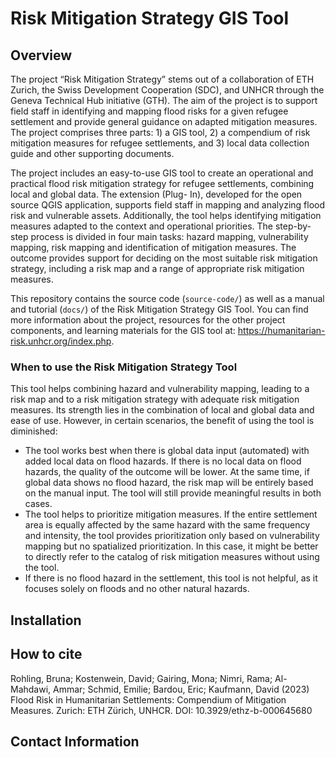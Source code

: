 # Risk Mitigation Strategy GIS Tool
## Overview
The project “Risk Mitigation Strategy” stems out of a collaboration of ETH Zurich, the Swiss
Development Cooperation (SDC), and UNHCR through the Geneva Technical Hub initiative
(GTH). The aim of the project is to support field staff in identifying and mapping flood risks for a
given refugee settlement and provide general guidance on adapted mitigation measures. The
project comprises three parts: 1) a GIS tool, 2) a compendium of risk mitigation measures for
refugee settlements, and 3) local data collection guide and other supporting documents.

The project includes an easy-to-use GIS tool to create an operational and practical flood risk
mitigation strategy for refugee settlements, combining local and global data. The extension (Plug-
In), developed for the open source QGIS application, supports field staff in mapping and analyzing
flood risk and vulnerable assets. Additionally, the tool helps identifying mitigation measures
adapted to the context and operational priorities. The step-by-step process is divided in four main
tasks: hazard mapping, vulnerability mapping, risk mapping and identification of mitigation
measures. The outcome provides support for deciding on the most suitable risk
mitigation strategy, including a risk map and a range of appropriate risk mitigation measures.

This repository contains the source code (`source-code/`) as well as a manual and tutorial (`docs/`) of the Risk Mitigation Strategy GIS Tool. You can find more information about the project, resources for the other project components, and learning materials for the GIS tool at: https://humanitarian-risk.unhcr.org/index.php.

### When to use the Risk Mitigation Strategy Tool
This tool helps combining hazard and vulnerability mapping, leading to a risk map and to a risk
mitigation strategy with adequate risk mitigation measures. Its strength lies in the combination of
local and global data and ease of use. However, in certain scenarios, the benefit of using the tool
is diminished:
- The tool works best when there is global data input (automated) with added local data on
flood hazards. If there is no local data on flood hazards, the quality of the outcome will be
lower. At the same time, if global data shows no flood hazard, the risk map will be entirely
based on the manual input. The tool will still provide meaningful results in both cases.
- The tool helps to prioritize mitigation measures. If the entire settlement area is equally
affected by the same hazard with the same frequency and intensity, the tool provides
prioritization only based on vulnerability mapping but no spatialized prioritization. In this
case, it might be better to directly refer to the catalog of risk mitigation measures without
using the tool.
- If there is no flood hazard in the settlement, this tool is not helpful, as it focuses solely on
floods and no other natural hazards.

## Installation


## How to cite
Rohling, Bruna; Kostenwein, David; Gairing, Mona; Nimri, Rama; Al-Mahdawi, Ammar; Schmid, Emilie; Bardou, Eric; Kaufmann, David (2023) Flood Risk in Humanitarian Settlements: Compendium of Mitigation Measures. Zurich: ETH Zürich, UNHCR. DOI: 10.3929/ethz-b-000645680

## Contact Information
